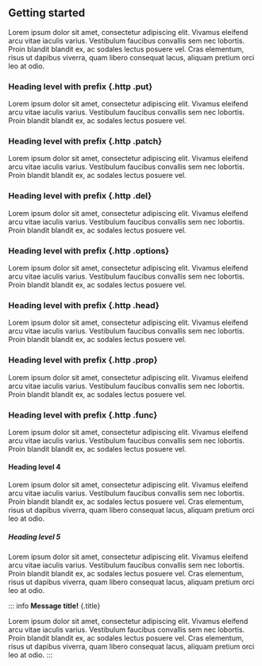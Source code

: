 ## Getting started

Lorem ipsum dolor sit amet, consectetur adipiscing elit. Vivamus eleifend arcu vitae iaculis varius. Vestibulum faucibus convallis sem nec lobortis. Proin blandit blandit ex, ac sodales lectus posuere vel. Cras elementum, risus ut dapibus viverra, quam libero consequat lacus, aliquam pretium orci leo at odio.

### Heading level with prefix {.http .put}

Lorem ipsum dolor sit amet, consectetur adipiscing elit. Vivamus eleifend arcu vitae iaculis varius. Vestibulum faucibus convallis sem nec lobortis. Proin blandit blandit ex, ac sodales lectus posuere vel.

### Heading level with prefix {.http .patch}

Lorem ipsum dolor sit amet, consectetur adipiscing elit. Vivamus eleifend arcu vitae iaculis varius. Vestibulum faucibus convallis sem nec lobortis. Proin blandit blandit ex, ac sodales lectus posuere vel.

### Heading level with prefix {.http .del}

Lorem ipsum dolor sit amet, consectetur adipiscing elit. Vivamus eleifend arcu vitae iaculis varius. Vestibulum faucibus convallis sem nec lobortis. Proin blandit blandit ex, ac sodales lectus posuere vel.

### Heading level with prefix {.http .options}

Lorem ipsum dolor sit amet, consectetur adipiscing elit. Vivamus eleifend arcu vitae iaculis varius. Vestibulum faucibus convallis sem nec lobortis. Proin blandit blandit ex, ac sodales lectus posuere vel.

### Heading level with prefix {.http .head}

Lorem ipsum dolor sit amet, consectetur adipiscing elit. Vivamus eleifend arcu vitae iaculis varius. Vestibulum faucibus convallis sem nec lobortis. Proin blandit blandit ex, ac sodales lectus posuere vel.

### Heading level with prefix {.http .prop}

Lorem ipsum dolor sit amet, consectetur adipiscing elit. Vivamus eleifend arcu vitae iaculis varius. Vestibulum faucibus convallis sem nec lobortis. Proin blandit blandit ex, ac sodales lectus posuere vel.

### Heading level with prefix {.http .func}

Lorem ipsum dolor sit amet, consectetur adipiscing elit. Vivamus eleifend arcu vitae iaculis varius. Vestibulum faucibus convallis sem nec lobortis. Proin blandit blandit ex, ac sodales lectus posuere vel.

#### Heading level 4

Lorem ipsum dolor sit amet, consectetur adipiscing elit. Vivamus eleifend arcu vitae iaculis varius. Vestibulum faucibus convallis sem nec lobortis. Proin blandit blandit ex, ac sodales lectus posuere vel. Cras elementum, risus ut dapibus viverra, quam libero consequat lacus, aliquam pretium orci leo at odio.


##### Heading level 5

Lorem ipsum dolor sit amet, consectetur adipiscing elit. Vivamus eleifend arcu vitae iaculis varius. Vestibulum faucibus convallis sem nec 
lobortis. Proin blandit blandit ex, ac sodales lectus posuere vel. Cras elementum, risus ut dapibus viverra, quam libero consequat lacus, aliquam pretium orci leo at odio.

::: info
**Message title!** {.title}

Lorem ipsum dolor sit amet, consectetur adipiscing elit. Vivamus eleifend arcu vitae iaculis varius. Vestibulum faucibus convallis sem nec lobortis. Proin blandit blandit ex, ac sodales lectus posuere vel. Cras elementum, risus ut dapibus viverra, quam libero consequat lacus, aliquam pretium orci leo at odio.
:::